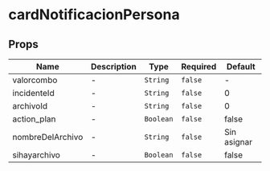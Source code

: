 # cardNotificacionPersona

## Props

<!-- @vuese:cardNotificacionPersona:props:start -->
|Name|Description|Type|Required|Default|
|---|---|---|---|---|
|valorcombo|-|`String`|`false`|-|
|incidenteId|-|`String`|`false`|0|
|archivoId|-|`String`|`false`|0|
|action_plan|-|`Boolean`|`false`|false|
|nombreDelArchivo|-|`String`|`false`|Sin asignar|
|sihayarchivo|-|`Boolean`|`false`|false|

<!-- @vuese:cardNotificacionPersona:props:end -->


